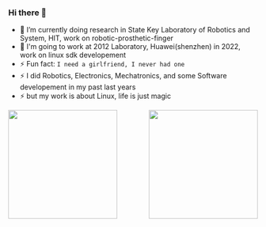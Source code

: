 ### Hi there 👋

- 🔭 I’m currently doing research in State Key Laboratory of Robotics and System, HIT, work on robotic-prosthetic-finger
- 🤔 I'm going to work at 2012 Laboratory, Huawei(shenzhen) in 2022, work on linux sdk developement
- ⚡ Fun fact: ```I need a girlfriend, I never had one```
- ⚡ I did Robotics, Electronics, Mechatronics, and some Software developement in my past last years
- ⚡ but my work is about Linux, life is just magic

<p align="center">
<img height="220em" src="https://github-readme-stats.vercel.app/api?username=ShieldQiQi&show_icons=true&include_all_commits=true" align = "left"/>
<img height="220em" src="https://github-readme-stats.vercel.app/api/top-langs?username=ShieldQiQi&show_icons=true&include_all_commits=true" align = "right"/>
</p>

<!--
**ShieldQiQi/ShieldQiQi** is a ✨ _special_ ✨ repository because its `README.md` (this file) appears on your GitHub profile.

Here are some ideas to get you started:

- 🔭 I’m currently working on ...
- 🌱 I’m currently learning ...
- 👯 I’m looking to collaborate on ...
- 🤔 I’m looking for help with ...
- 💬 Ask me about ...
- 📫 How to reach me: ...
- 😄 Pronouns: ...
- ⚡ Fun fact: ...
-->
